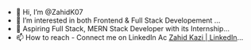 - 👋 Hi, I’m @ZahidK07
- 👀 I’m interested in both Frontend & Full Stack Developement ...
- 🌱 Aspiring Full Stack, MERN Stack Developer with its Internship...
- 📫 How to reach - Connect me on LinkedIn Ac <a href=https://www.linkedin.com/in/zahid-kazi-19b516106/>Zahid Kazi | LinkedIn</a>...


<!---
ZahidK07/ZahidK07 is a ✨ special ✨ repository because its `README.md` (this file) appears on your GitHub profile.
You can click the Preview link to take a look at your changes.
--->
